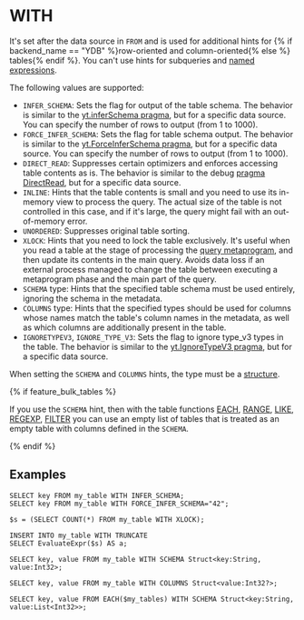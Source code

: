 # WITH

It's set after the data source in `FROM` and is used for additional hints for {% if backend_name == "YDB" %}row-oriented and column-oriented{% else %} tables{% endif %}. You can't use hints for subqueries and [named expressions](../../expressions.md#named-nodes).

The following values are supported:

* `INFER_SCHEMA`: Sets the flag for output of the table schema. The behavior is similar to the [yt.inferSchema pragma](../../pragma.md#inferschema), but for a specific data source. You can specify the number of rows to output (from 1 to 1000).
* `FORCE_INFER_SCHEMA`: Sets the flag for table schema output. The behavior is similar to the [yt.ForceInferSchema pragma](../../pragma.md#inferschema), but for a specific data source. You can specify the number of rows to output (from 1 to 1000).
* `DIRECT_READ`: Suppresses certain optimizers and enforces accessing table contents as is. The behavior is similar to the debug [pragma DirectRead](../../pragma.md#debug), but for a specific data source.
* `INLINE`: Hints that the table contents is small and you need to use its in-memory view to process the query. The actual size of the table is not controlled in this case, and if it's large, the query might fail with an out-of-memory error.
* `UNORDERED`: Suppresses original table sorting.
* `XLOCK`: Hints that you need to lock the table exclusively. It's useful when you read a table at the stage of processing the [query metaprogram](../../action.md), and then update its contents in the main query. Avoids data loss if an external process managed to change the table between executing a metaprogram phase and the main part of the query.
* `SCHEMA` type: Hints that the specified table schema must be used entirely, ignoring the schema in the metadata.
* `COLUMNS` type: Hints that the specified types should be used for columns whose names match the table's column names in the metadata, as well as which columns are additionally present in the table.
* `IGNORETYPEV3`, `IGNORE_TYPE_V3`: Sets the flag to ignore type_v3 types in the table. The behavior is similar to the [yt.IgnoreTypeV3 pragma](../../pragma.md#ignoretypev3), but for a specific data source.

When setting the `SCHEMA` and `COLUMNS` hints, the type must be a [structure](../../../types/containers.md).

{% if feature_bulk_tables %}

If you use the `SCHEMA` hint, then with the table functions [EACH](#each), [RANGE](#range), [LIKE](#like), [REGEXP](#regexp), [FILTER](#filter) you can use an empty list of tables that is treated as an empty table with columns defined in the `SCHEMA`.

{% endif %}

## Examples

```yql
SELECT key FROM my_table WITH INFER_SCHEMA;
SELECT key FROM my_table WITH FORCE_INFER_SCHEMA="42";
```

```yql
$s = (SELECT COUNT(*) FROM my_table WITH XLOCK);

INSERT INTO my_table WITH TRUNCATE
SELECT EvaluateExpr($s) AS a;
```

```yql
SELECT key, value FROM my_table WITH SCHEMA Struct<key:String, value:Int32>;
```

```yql
SELECT key, value FROM my_table WITH COLUMNS Struct<value:Int32?>;
```

```yql
SELECT key, value FROM EACH($my_tables) WITH SCHEMA Struct<key:String, value:List<Int32>>;
```
